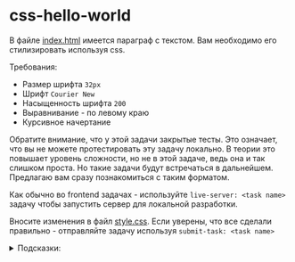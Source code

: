 # css-hello-world

В файле [index.html](index.html) имеется параграф с текстом. Вам необходимо его стилизировать используя css.

Требования:

- Размер шрифта `32px`
- Шрифт `Courier New`
- Насыщенность шрифта `200`
- Выравнивание - по левому краю
- Курсивное начертание

Обратите внимание, что у этой задачи закрытые тесты. Это означает, что вы не можете протестировать эту задачу локально. В теории это повышает уровень сложности, но не в этой задаче, ведь она и так слишком проста.
Но такие задачи будут встречаться в дальнейшем. Предлагаю вам сразу познакомиться с таким форматом.

Как обычно во frontend задачах - используйте `live-server: <task name>` задачу чтобы запустить сервер для локальной разработки.

Вносите изменения в файл [style.css](style.css). Если уверены, что все сделали правильно - отправляйте задачу используя `submit-task: <task name>`

<details>
<summary>Подсказки:</summary>
  
- Используйте гугл на всю для поиска css свойств
- Хак (для ленивых): https://clck.ru/9TFat
  
</details>
